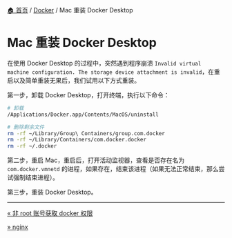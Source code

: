[🏠 首页](../_index.md) / [Docker](_index.md) / Mac 重装 Docker Desktop

# Mac 重装 Docker Desktop

在使用 Docker Desktop 的过程中，突然遇到程序崩溃 `Invalid virtual machine configuration. The storage device attachment is invalid`，在重启以及简单重装无果后，我们试用以下方式重装。

第一步，卸载 Docker Desktop，打开终端，执行以下命令：

```bash
# 卸载
/Applications/Docker.app/Contents/MacOS/uninstall

# 删除剩余文件
rm -rf ~/Library/Group\ Containers/group.com.docker
rm -rf ~/Library/Containers/com.docker.docker
rm -rf ~/.docker
```

第二步，重启 Mac，重启后，打开活动监视器，查看是否存在名为`com.docker.vmnetd` 的进程，如果存在，结束该进程（如果无法正常结束，那么尝试强制结束进程）。

第三步，重装 Docker Desktop。

---
[« 非 root 账号获取 docker 权限](non-root-account-get-docker-permission.md)

[» nginx](some-apps.md)
